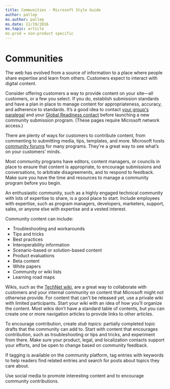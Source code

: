 ```yaml
---
title: Communities - Microsoft Style Guide
author: pallep
ms.author: pallep
ms.date: 11/19/2016
ms.topic: article
ms.prod = non-product specific
---
```


# Communities

The
web has evolved from a source of information to a place
where people share expertise and learn from others. Customers
expect to interact with digital content. 

Consider
offering customers a way to provide content on your site—all
customers, or a few you select. If you do, establish submission
standards and have a plan in place to manage content for
appropriateness, accuracy, and adherence to standards. It’s a good
idea to contact [your group's paralegal](https://microsoft.sharepoint.com/sites/lcaweb/Pages/Applications/LegalContact.aspx) and your [Global Readiness contact](https://globalready.azurewebsites.net/Pages/Contacts) before launching a new community submission program. (These pages require Microsoft network access.)

There
are plenty of ways for customers to contribute content, from
commenting to submitting media, tips, templates, and more. Microsoft
hosts [community forums](http://answers.microsoft.com/en-us) for many programs. They're a great way to see what’s on your customers’ minds. 

Most
community programs have editors, content managers, or councils in
place to ensure that content is appropriate, to encourage submissions
and conversations, to arbitrate disagreements, and to respond to
feedback. Make sure you have the time and resources to manage a
community program before you begin. 

An
enthusiastic community, such as a highly engaged
technical community with lots of expertise to share, is a good
place to start. Include employees with expertise, such as program
managers, developers, marketers, support, sales, or anyone else
with expertise and a vested interest.

Community content can include:

  - Troubleshooting and workarounds
  - Tips and tricks
  - Best practices
  - Interoperability information
  - Scenario-based or solution-based content
  - Product evaluations
  - Beta content
  - White papers
  - Community or wiki lists
  - Learning road maps

Wikis, such as the [TechNet wiki](http://social.technet.microsoft.com/wiki/), are
a great way to collaborate with customers and your internal
community on content that Microsoft might not otherwise provide. For
content that can't be released yet, use a private wiki with limited
participants. Start
your wiki with an idea of how you'll organize the content. Most
wikis don’t have a standard table of contents, but you can create one or
more navigation articles to provide links to other articles. 

To encourage contribution, create *stub topics:* partially
completed topic drafts that the community can add to. Start with
content that encourages contribution, such as troubleshooting or
tips and tricks, and experiment from there. Make sure your product,
legal, and localization contacts support your efforts, and be open
to change based on community feedback. 

If
tagging is available on the community platform, tag entries with
keywords to help readers find related entries and search for
posts about topics they care about.

Use social media to promote interesting content and to encourage community contributions.
